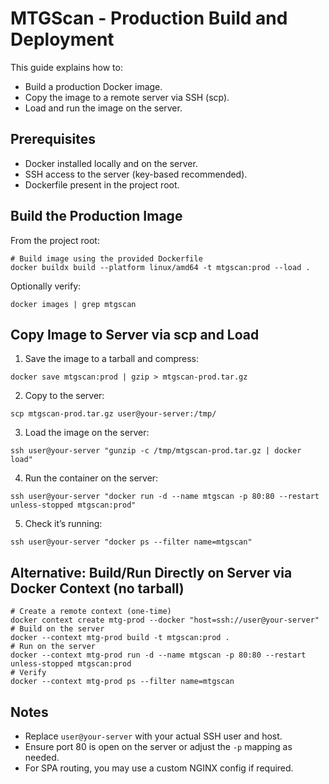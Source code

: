# MTGScan - Production Build and Deployment

This guide explains how to:
- Build a production Docker image.
- Copy the image to a remote server via SSH (scp).
- Load and run the image on the server.

## Prerequisites
- Docker installed locally and on the server.
- SSH access to the server (key-based recommended).
- Dockerfile present in the project root.

## Build the Production Image

From the project root:

```shell
# Build image using the provided Dockerfile
docker buildx build --platform linux/amd64 -t mtgscan:prod --load .
```

Optionally verify:

```shell
docker images | grep mtgscan
```

## Copy Image to Server via scp and Load

1) Save the image to a tarball and compress:

```shell
docker save mtgscan:prod | gzip > mtgscan-prod.tar.gz
```

2) Copy to the server:

```shell
scp mtgscan-prod.tar.gz user@your-server:/tmp/
```

3) Load the image on the server:

```shell
ssh user@your-server "gunzip -c /tmp/mtgscan-prod.tar.gz | docker load"
```

4) Run the container on the server:

```shell
ssh user@your-server "docker run -d --name mtgscan -p 80:80 --restart unless-stopped mtgscan:prod"
```

5) Check it’s running:

```shell
ssh user@your-server "docker ps --filter name=mtgscan"
```

## Alternative: Build/Run Directly on Server via Docker Context (no tarball)

```shell
# Create a remote context (one-time)
docker context create mtg-prod --docker "host=ssh://user@your-server"
# Build on the server
docker --context mtg-prod build -t mtgscan:prod .
# Run on the server
docker --context mtg-prod run -d --name mtgscan -p 80:80 --restart unless-stopped mtgscan:prod
# Verify
docker --context mtg-prod ps --filter name=mtgscan
```

## Notes
- Replace `user@your-server` with your actual SSH user and host.
- Ensure port 80 is open on the server or adjust the `-p` mapping as needed.
- For SPA routing, you may use a custom NGINX config if required.
